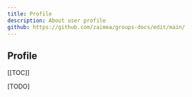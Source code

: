 ```yaml
---
title: Profile
description: About user profile
github: https://github.com/zaimea/groups-docs/edit/main/
---
```


## Profile

[[TOC]]

[TODO]